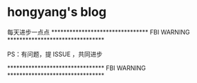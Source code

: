 # hongyang's blog
每天进步一点点
******************************** FBI WARNING ********************************

PS：有问题，提 ISSUE ，共同进步

******************************** FBI WARNING ********************************
